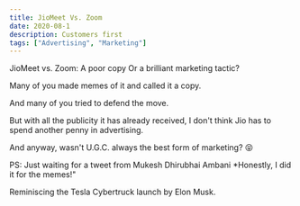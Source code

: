 ```yaml
---
title: JioMeet Vs. Zoom
date: 2020-08-1
description: Customers first
tags: ["Advertising", "Marketing"]
---
```

JioMeet vs. Zoom:
A poor copy
Or a brilliant marketing tactic?

Many of you made memes of it and called it a copy.

And many of you tried to defend the move.

But with all the publicity it has already received, I don't think Jio has to spend another penny in advertising.

And anyway, wasn't U.G.C. always the best form of marketing? 😝

PS: Just waiting for a tweet from Mukesh Dhirubhai Ambani *Honestly, I did it for the memes!"

Reminiscing the Tesla Cybertruck launch by Elon Musk.